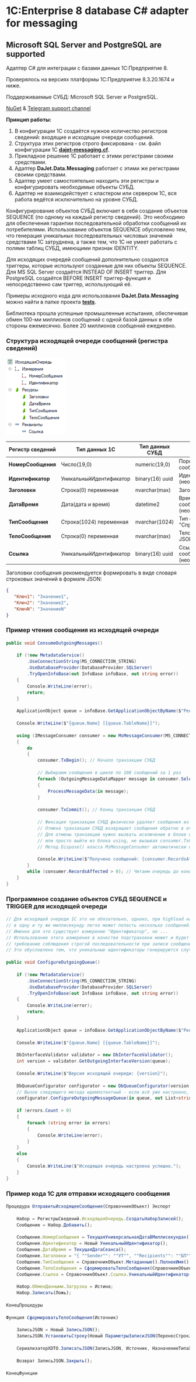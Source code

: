 # 1C:Enterprise 8 database C# adapter for messaging
## Microsoft SQL Server and PostgreSQL are supported

Адаптер C# для интеграции с базами данных 1С:Предприятие 8.

Проверялось на версиях платформы 1С:Предприятие 8.3.20.1674 и ниже.

Поддерживаемые СУБД: Microsoft SQL Server и PostgreSQL.

[NuGet](https://www.nuget.org/packages/DaJet.Data.Messaging) & [Telegram support channel](https://t.me/dajet_studio_group)

**Принцип работы:**
1. В конфигурации 1С создаётся нужное количество регистров сведений: входящие и исходящие очереди сообщений.
2. Структура этих регистров строго фиксирована - см. файл конфигурации 1С [**dajet-messaging.cf**](https://github.com/zhichkin/dajet-data-messaging/tree/main/1c).
4. Прикладное решение 1С работает с этими регистрами своими средствами.
5. Адаптер **DaJet.Data.Messaging** работает с этими же регистрами своими средствами.
6. Адаптер умеет самостоятельно находить эти регистры и конфигурировать необходимые объекты СУБД.
7. Адаптер не взаимодействует с кластером или сервером 1С, вся работа ведётся исключительно на уровне СУБД.

Конфигурирование объектов СУБД включает в себя создание объектов SEQUENCE (по одному на каждый регистр сведений). Это необходимо для обеспечения гарантии последовательной обработки сообщений их потребителями. Использование объектов SEQUENCE обусловлено тем, что генерация уникальных последовательных числовых значений средствами 1С затруднена, а также тем, что 1С не умеет работать с полями таблиц СУБД, имеющими признак IDENTITY.

Для исходящих очередей сообщений дополнительно создаются триггеры, которые используют созданные для них объекты SEQUENCE. Для MS SQL Server создаётся INSTEAD OF INSERT триггер. Для PostgreSQL создаётся BEFORE INSERT триггер-функция и непосредственно сам триггер, использующий её.

Примеры исходного кода для использования **DaJet.Data.Messaging** можно найти в папке проекта [**tests**](https://github.com/zhichkin/dajet-data-messaging/tree/main/src/tests).

Библиотека прошла успешные промышленные испытания, обеспечивая обмен 100-ми миллионов сообщений с одной базой данных в обе стороны ежемесячно. Более 20 миллионов сообщений ежедневно.

### Структура исходящей очереди сообщений (регистра сведений)

![outgoing_message_queue](https://github.com/zhichkin/dajet-data-messaging/blob/main/img/outgoing_message_queue.png)

| **Регистр сведений** | **Тип данных 1С**       | **Тип данных СУБД** | **Описание**                                       |
|----------------------|-------------------------|---------------------|----------------------------------------------------|
| **НомерСообщения**   | Число(19,0)             | numeric(19,0)       | Порядковый номер сообщения                         |
| **Идентификатор**    | УникальныйИдентификатор | binary(16) uuid     | Идентификатор сообщения (необязательный)           |
| **Заголовки**        | Строка(0) переменная    | nvarchar(max)       | Заголовки сообщения                                |
| **ДатаВремя**        | Дата(дата и время)      | datetime2           | Время формирования сообщения (необязательный)      |
| **ТипСообщения**     | Строка(1024) переменная | nvarchar(1024)      | Тип сообщения, например, "Справочник.Номенклатура" |
| **ТелоСообщения**    | Строка(0) переменная    | nvarchar(max)       | Тело сообщения в формате JSON или XML              |
| **Ссылка**           | УникальныйИдентификатор | binary(16) uuid     | Ссылка на объект 1С в теле сообщения (необязательный) |

Заголовки сообщения рекомендуется формировать в виде словаря строковых значений в формате JSON:
```JSON
{
   "Ключ1": "Значение1",
   "Ключ2": "Значение2",
   "КлючN": "ЗначениеN"
}
```
### Пример чтения сообщения из исходящей очереди
```C#
public void ConsumeOutgoingMessages()

    if (!new MetadataService()
        .UseConnectionString(MS_CONNECTION_STRING)
        .UseDatabaseProvider(DatabaseProvider.SQLServer)
        .TryOpenInfoBase(out InfoBase infoBase, out string error))
    {
        Console.WriteLine(error);
        return;
    }

    ApplicationObject queue = infoBase.GetApplicationObjectByName($"РегистрСведений.ИсходящаяОчередь");

    Console.WriteLine($"{queue.Name} [{queue.TableName}]");

    using (IMessageConsumer consumer = new MsMessageConsumer(MS_CONNECTION_STRING, in queue))
    {
        do
        {
            consumer.TxBegin(); // Начало транзакции СУБД

            // Выбираем сообщения в цикле по 100 сообщений за 1 раз
            foreach (OutgoingMessageDataMapper message in consumer.Select(100))
            {
                ProcessMessageData(in message);
            }

            consumer.TxCommit(); // Конец транзакции СУБД

            // Фиксация транзакции СУБД физически удаляет сообщения из очереди
            // Отмена транзакции СУБД возвращает сообщения обратно в очередь
            // Для отмены транзакции нужно вызвать исключение в блоке using до вызова consumer.TxCommit()
            // или просто выйти из блока using, не вызывая consumer.TxCommit().
            // Метод Dispose() класса MsMessageConsumer автоматически отменит незавершённую транзакцию.

            Console.WriteLine($"Получено сообщений: {consumer.RecordsAffected}");
        }
        while (consumer.RecordsAffected > 0); // Читаем очередь до конца, пока не станет пустой
    }
}
```
### Программное создание объектов СУБД SEQUENCE и TRIGGER для исходящей очереди
```C#
// Для исходящей очереди 1С это не обязательно, однако, при highload нагрузках,
// в одну и ту же миллисекунду легко может попасть несколько сообщений.
// Именно для это существует измерение "Идентификатор", но ...
// Использование этого измерения в качестве подстраховки может и будет нарушать
// требование соблюдения строгой последовательности при записи сообщений, если оно есть.
// Это обусловлено тем, что уникальные идентификаторы генерируются случайным образом.

public void ConfigureOutgoingQueue()

    if (!new MetadataService()
        .UseConnectionString(MS_CONNECTION_STRING)
        .UseDatabaseProvider(DatabaseProvider.SQLServer)
        .TryOpenInfoBase(out InfoBase infoBase, out string error))
    {
        Console.WriteLine(error);
        return;
    }

    ApplicationObject queue = infoBase.GetApplicationObjectByName($"РегистрСведений.ИсходящаяОчередь");

    Console.WriteLine($"{queue.Name} [{queue.TableName}]");

    DbInterfaceValidator validator = new DbInterfaceValidator();
    int version = validator.GetOutgoingInterfaceVersion(queue);
    
    Console.WriteLine($"Версия исходящей очереди: {version}");

    DbQueueConfigurator configurator = new DbQueueConfigurator(version, DatabaseProvider.SQLServer, MS_CONNECTION_STRING);
    // Вызов следующего метода идемпотентный - если всё уже настроено, то ничего не происходит
    configurator.ConfigureOutgoingMessageQueue(in queue, out List<string> errors);

    if (errors.Count > 0)
    {
        foreach (string error in errors)
        {
            Console.WriteLine(error);
        }
    }
    else
    {
        Console.WriteLine($"Исходящая очередь настроена успешно.");
    }
}
```
### Пример кода 1С для отправки исходящего сообщения
```JavaScript
Процедура ОтправитьИсходящееСообщение(СправочникОбъект) Экспорт
	
	Набор = РегистрыСведений.ИсходящаяОчередь.СоздатьНаборЗаписей();
	Сообщение = Набор.Добавить();
	
	Сообщение.НомерСообщения = ТекущаяУниверсальнаяДатаВМиллисекундах();
	Сообщение.Идентификатор = Новый УникальныйИдентификатор();
	Сообщение.ДатаВремя = ТекущаяДатаСеанса();
	Сообщение.Заголовки = "{ ""Sender"": ""УТ"", ""Recipients"": ""БП"" }";
	Сообщение.ТипСообщения = СправочникОбъект.Метаданные().ПолноеИмя();
	Сообщение.ТелоСообщения = СформироватьТелоСообщения(СправочникОбъект);
	Сообщение.Ссылка = СправочникОбъект.Ссылка.УникальныйИдентификатор();
	
	Набор.ОбменДанными.Загрузка = Истина;
	Набор.Записать(Ложь);	
	
КонецПроцедуры

Функция СформироватьТелоСообщения(Источник)
	
	ЗаписьJSON = Новый ЗаписьJSON();
	ЗаписьJSON.УстановитьСтроку(Новый ПараметрыЗаписиJSON(ПереносСтрокJSON.Нет, ""));
	
	СериализаторXDTO.ЗаписатьJSON(ЗаписьJSON, Источник, НазначениеТипаXML.Явное);
	
	Возврат ЗаписьJSON.Закрыть();
	
КонецФункции
```